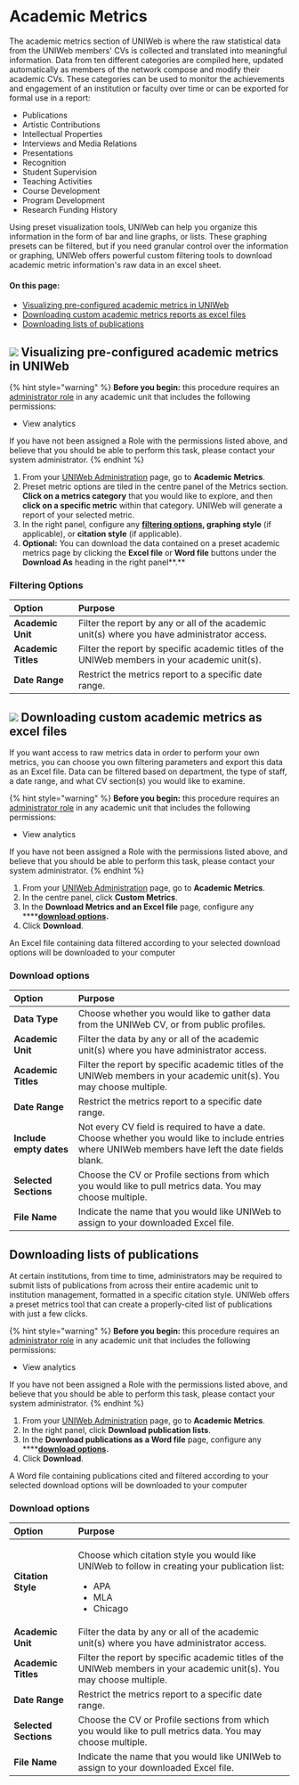# Academic Metrics

The academic metrics section of UNIWeb is where the raw statistical data from the UNIWeb members' CVs is collected and translated into meaningful information. Data from ten different categories are compiled here, updated automatically as members of the network compose and modify their academic CVs. These categories can be used to monitor the achievements and engagement of an institution or faculty over time or can be exported for formal use in a report:

* Publications
* Artistic Contributions
* Intellectual Properties
* Interviews and Media Relations
* Presentations
* Recognition
* Student Supervision
* Teaching Activities
* Course Development
* Program Development
* Research Funding History

Using preset visualization tools, UNIWeb can help you organize this information in the form of bar and line graphs, or lists. These graphing presets can be filtered, but if you need granular control over the information or graphing, UNIWeb offers powerful custom filtering tools to download academic metric information's raw data in an excel sheet.

#### On this page:

* [Visualizing pre-configured academic metrics in UNIWeb](academic-metrics.md#visualizing-academic-metrics-using-presets-in-uniweb)
* [Downloading custom academic metrics reports as excel files](academic-metrics.md#downloading-custom-academic-metrics-as-excel-files)
* [Downloading lists of publications](academic-metrics.md#downloading-lists-of-publications)

## ![](.gitbook/assets/key.svg) Visualizing pre-configured academic metrics in UNIWeb

{% hint style="warning" %}
**Before you begin:** this procedure requires an [administrator role](uniweb-accounts/access-control/managing-administrator-roles-and-permissions.md) in any academic unit that includes the following permissions:

* View analytics

If you have not been assigned a Role with the permissions listed above, and believe that you should be able to perform this task, please contact your system administrator.
{% endhint %}

1. From your [UNIWeb Administration](navigating-uniweb/the-administration-page.md) page, go to **Academic Metrics**.
2. Preset metric options are tiled in the centre panel of the Metrics section. **Click on a metrics category** that you would like to explore, and then **click on a specific metric** within that category. UNIWeb will generate a report of your selected metric.
3. In the right panel, configure any [**filtering options**](academic-metrics.md#filtering-options)**, graphing style** \(if applicable\), or **citation style** \(if applicable\).
4. **Optional:** You can download the data contained on a preset academic metrics page by clicking the **Excel file** or **Word file** buttons under the **Download As** heading in the right panel**.**

### Filtering Options

| Option | Purpose |
| :--- | :--- |
| **Academic Unit** | Filter the report by any or all of the academic unit\(s\) where you have administrator access. |
| **Academic Titles** | Filter the report by specific academic titles of the UNIWeb members in your academic unit\(s\). |
| **Date Range** | Restrict the metrics report to a specific date range. |

## ![](.gitbook/assets/key.svg) Downloading custom academic metrics as excel files

If you want access to raw metrics data in order to perform your own metrics, you can choose you own filtering parameters and export this data as an Excel file. Data can be filtered based on department, the type of staff, a date range, and what CV section\(s\) you would like to examine. 

{% hint style="warning" %}
**Before you begin:** this procedure requires an [administrator role](uniweb-accounts/access-control/managing-administrator-roles-and-permissions.md) in any academic unit that includes the following permissions:

* View analytics

If you have not been assigned a Role with the permissions listed above, and believe that you should be able to perform this task, please contact your system administrator.
{% endhint %}

1. From your [UNIWeb Administration](navigating-uniweb/the-administration-page.md) page, go to **Academic Metrics**.
2. In the centre panel, click **Custom Metrics**.
3. In the **Download Metrics and an Excel file** page, configure any ****[**download options**](academic-metrics.md#download-options)**.**
4. Click **Download**.

An Excel file containing data filtered according to your selected download options will be downloaded to your computer

### Download options

| Option | Purpose |
| :--- | :--- |
| **Data Type** | Choose whether you would like to gather data from the UNIWeb CV, or from public profiles. |
| **Academic Unit** | Filter the data by any or all of the academic unit\(s\) where you have administrator access. |
| **Academic Titles** | Filter the report by specific academic titles of the UNIWeb members in your academic unit\(s\). You may choose multiple. |
| **Date Range** | Restrict the metrics report to a specific date range. |
| **Include empty dates** | Not every CV field is required to have a date. Choose whether you would like to include entries where UNIWeb members have left the date fields blank. |
| **Selected Sections** | Choose the CV or Profile sections from which you would like to pull metrics data. You may choose multiple. |
| **File Name** | Indicate the name that you would like UNIWeb to assign to your downloaded Excel file. |

## Downloading lists of publications

At certain institutions, from time to time, administrators may be required to submit lists of publications from across their entire academic unit to institution management, formatted in a specific citation style. UNIWeb offers a preset metrics tool that can create a properly-cited list of publications with just a few clicks.

{% hint style="warning" %}
**Before you begin:** this procedure requires an [administrator role](uniweb-accounts/access-control/managing-administrator-roles-and-permissions.md) in any academic unit that includes the following permissions:

* View analytics

If you have not been assigned a Role with the permissions listed above, and believe that you should be able to perform this task, please contact your system administrator.
{% endhint %}

1. From your [UNIWeb Administration](navigating-uniweb/the-administration-page.md) page, go to **Academic Metrics**.
2. In the right panel, click **Download publication lists**.
3. In the **Download publications as a Word file** page, configure any ****[**download options**](academic-metrics.md#download-options)**.**
4. Click **Download**.

A Word file containing publications cited and filtered according to your selected download options will be downloaded to your computer

### Download options

<table>
  <thead>
    <tr>
      <th style="text-align:left">Option</th>
      <th style="text-align:left">Purpose</th>
    </tr>
  </thead>
  <tbody>
    <tr>
      <td style="text-align:left"><b>Citation Style</b>
      </td>
      <td style="text-align:left">
        <p>Choose which citation style you would like UNIWeb to follow in creating
          your publication list:</p>
        <ul>
          <li>APA</li>
          <li>MLA</li>
          <li>Chicago</li>
        </ul>
      </td>
    </tr>
    <tr>
      <td style="text-align:left"><b>Academic Unit</b>
      </td>
      <td style="text-align:left">Filter the data by any or all of the academic unit(s) where you have administrator
        access.</td>
    </tr>
    <tr>
      <td style="text-align:left"><b>Academic Titles</b>
      </td>
      <td style="text-align:left">Filter the report by specific academic titles of the UNIWeb members in
        your academic unit(s). You may choose multiple.</td>
    </tr>
    <tr>
      <td style="text-align:left"><b>Date Range</b>
      </td>
      <td style="text-align:left">Restrict the metrics report to a specific date range.</td>
    </tr>
    <tr>
      <td style="text-align:left"><b>Selected Sections</b>
      </td>
      <td style="text-align:left">Choose the CV or Profile sections from which you would like to pull metrics
        data. You may choose multiple.</td>
    </tr>
    <tr>
      <td style="text-align:left"><b>File Name</b>
      </td>
      <td style="text-align:left">Indicate the name that you would like UNIWeb to assign to your downloaded
        Excel file.</td>
    </tr>
  </tbody>
</table>
